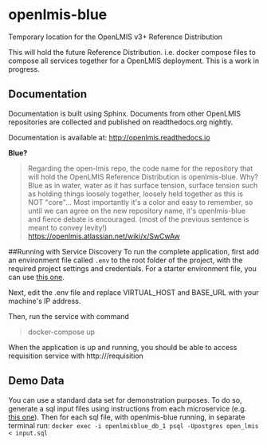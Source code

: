 # openlmis-blue
Temporary location for the OpenLMIS v3+ Reference Distribution

This will hold the future Reference Distribution.  i.e. docker compose files to compose all services together for a OpenLMIS deployment.
This is a work in progress.

## Documentation
Documentation is built using Sphinx. Documents from other OpenLMIS repositories are collected and published on readthedocs.org nightly.

Documentation is available at:
http://openlmis.readthedocs.io

**Blue?**
> Regarding the open-lmis repo, the code name for the repository that will hold the OpenLMIS Reference Distribution is openlmis-blue.
> Why?  Blue as in water, water as it has surface tension, surface tension such as holding things loosely together, loosely held together
> as this is NOT "core"...  Most importantly it's a color and easy to remember, so until we can agree on the new repository name, it's
> openlmis-blue and fierce debate is encouraged.  (most of the previous sentence is meant to convey levity!)
https://openlmis.atlassian.net/wiki/x/SwCwAw

##Running with Service Discovery
To run the complete application, first add an environment file called `.env` to the root folder of the project, with the required 
project settings and credentials. For a starter environment file, you can use [this one](https://github.com/OpenLMIS/openlmis-config/blob/master/.env).

Next, edit the .env file and replace VIRTUAL_HOST and BASE_URL with your machine's IP address. 

Then, run the service with command
> docker-compose up

When the application is up and running, you should be able to access requisition service with
http://<your ip-address>/requisition

## Demo Data
You can use a standard data set for demonstration purposes.
To do so, generate a sql input files using instructions from each microservice (e.g. [this one](https://github.com/OpenLMIS/openlmis-referencedata#demo-data)).
Then for each sql file, with openlmis-blue running, in separate terminal run:
`docker exec -i openlmisblue_db_1 psql -Upostgres open_lmis < input.sql`
